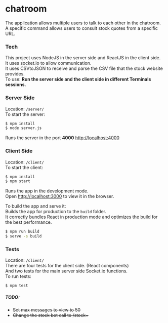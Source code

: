 # chatroom

The application allows multiple users to talk to each other in the chatroom. <br/>
A specific command allows users to consult stock quotes from a specific URL.

### Tech
This project uses NodeJS in the server side and ReactJS in the client side.<br/>
It uses socket.io to allow communication.<br/>
It uses CSVtoJSON to receive and parse the CSV file that the stock website provides.<br/>
To use:
**Run the server side and the client side in different Terminals sessions.**

### Server Side
Location: `/server/` <br/>
To start the server:
```sh
$ npm install
$ node server.js
```
Runs the server in the port **4000** [http://localhost:4000](http://localhost:4000)

### Client Side
Location: `/client/`<br/>
To start the client:
```sh
$ npm install
$ npm start
```
Runs the app in the development mode.<br/>
Open [http://localhost:3000](http://localhost:3000) to view it in the browser.

To build the app and serve it:<br/>
Builds the app for production to the `build` folder.<br/>
It correctly bundles React in production mode and optimizes the build for the best performance.
```sh
$ npm run build
$ serve -s build
```

### Tests
Location: `/client/`<br/>
There are four tests for the client side. (React components)<br/>
And two tests for the main server side Socket.io functions. <br/>
To run tests:
```sh
$ npm test
```

##### TODO:
- ~~Set max messages to view to 50~~
- ~~Change the stock bot call to /stock=~~
